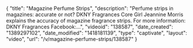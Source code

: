 {
    "title": "Magazine Perfume Strips",
    "description": "Perfume strips in magazines: accurate or not? DKNY Fragrances Core Girl Jeannine Morris explains the accuracy of magazine fragrance strips. For more information: DKNY Fragrances Facebook:...",
    "videoid": "138587",
    "date_created": "1389297102",
    "date_modified": "1418181139",
    "type": "captivate",
    "layout": "video",
    "url": "\/v\/magazine-perfume-strips\/138587"
}